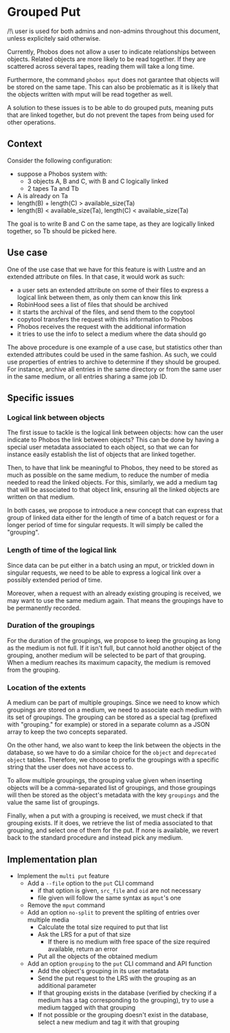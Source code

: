 # Grouped Put

/!\ user is used for both admins and non-admins throughout this document, unless
explicitely said otherwise.

Currently, Phobos does not allow a user to indicate relationships between
objects. Related objects are more likely to be read together. If they are
scattered across several tapes, reading them will take a long time.

Furthermore, the command `phobos mput` does not garantee that objects will be
stored on the same tape. This can also be problematic as it is likely that the
objects written with mput will be read together as well.

A solution to these issues is to be able to do grouped puts, meaning puts that
are linked together, but do not prevent the tapes from being used for other
operations.

## Context

Consider the following configuration:
 - suppose a Phobos system with:
   - 3 objects A, B and C, with B and C logically linked
   - 2 tapes Ta and Tb
 - A is already on Ta
 - length(B) + length(C) > available\_size(Ta)
 - length(B) < available\_size(Ta), length(C) < available\_size(Ta)

The goal is to write B and C on the same tape, as they are logically linked
together, so Tb should be picked here.

## Use case

One of the use case that we have for this feature is with Lustre and an extended
attribute on files. In that case, it would work as such:
 - a user sets an extended attribute on some of their files to express a logical
link between them, as only them can know this link
 - RobinHood sees a list of files that should be archived
 - it starts the archival of the files, and send them to the copytool
 - copytool transfers the request with this information to Phobos
 - Phobos receives the request with the additional information
 - it tries to use the info to select a medium where the data should go

The above procedure is one example of a use case, but statistics other than
extended attributes could be used in the same fashion. As such, we could
use properties of entries to archive to determine if they should be grouped. For
instance, archive all entries in the same directory or from the same user in
the same medium, or all entries sharing a same job ID.

## Specific issues

### Logical link between objects

The first issue to tackle is the logical link between objects: how can the user
indicate to Phobos the link between objects? This can be done by having a
special user metadata associated to each object, so that we can for instance
easily establish the list of objects that are linked together.

Then, to have that link be meaningful to Phobos, they need to be stored as much
as possible on the same medium, to reduce the number of media needed to read
the linked objects. For this, similarly, we add a medium tag that will be
associated to that object link, ensuring all the linked objects are written on
that medium.

In both cases, we propose to introduce a new concept that can express that
group of linked data either for the length of time of a batch request or for a
longer period of time for singular requests. It will simply be called the
"grouping".

### Length of time of the logical link

Since data can be put either in a batch using an mput, or trickled down in
singular requests, we need to be able to express a logical link over a possibly
extended period of time.

Moreover, when a request with an already existing grouping is received, we may
want to use the same medium again. That means the groupings have to be
permanently recorded.

### Duration of the groupings

For the duration of the groupings, we propose to keep the grouping as long as
the medium is not full. If it isn't full, but cannot hold another object of the
grouping, another medium will be selected to be part of that grouping. When a
medium reaches its maximum capacity, the medium is removed from the grouping.

### Location of the extents

A medium can be part of multiple groupings. Since we need to know which
groupings are stored on a medium, we need to associate each medium with its set
of groupings. The grouping can be stored as a special tag (prefixed with
"grouping." for example) or stored in a separate column as a JSON array to keep
the two concepts separated.

On the other hand, we also want to keep the link between the objects in the
database, so we have to do a similar choice for the `object` and `deprecated
object` tables. Therefore, we choose to prefix the groupings with a specific
string that the user does not have access to.

To allow multiple groupings, the grouping value given when inserting objects
will be a comma-separated list of groupings, and those groupings will then be
stored as the object's metadata with the key `groupings` and the value the same
list of groupings.

Finally, when a put with a grouping is received, we must check if that grouping
exists. If it does, we retrieve the list of media associated to that grouping,
and select one of them for the put. If none is available, we revert back to the
standard procedure and instead pick any medium.

## Implementation plan

- Implement the `multi put` feature
  - Add a `--file` option to the `put` CLI command
    - if that option is given, `src_file` and `oid` are not necessary
    - file given will follow the same syntax as `mput`'s one
  - Remove the `mput` command
  - Add an option `no-split` to prevent the spliting of entries over
multiple media
    - Calculate the total size required to put that list
    - Ask the LRS for a put of that size
      - If there is no medium with free space of the size required available,
return an error
    - Put all the objects of the obtained medium
  - Add an option `grouping` to the `put` CLI command and API function
    - Add the object's grouping in its user metadata
    - Send the put request to the LRS with the grouping as an additional
parameter
    - If that grouping exists in the database (verified by checking if a medium
has a tag corresponding to the grouping), try to use a medium tagged with
that grouping
    - If not possible or the grouping doesn't exist in the database, select a
new medium and tag it with that grouping
